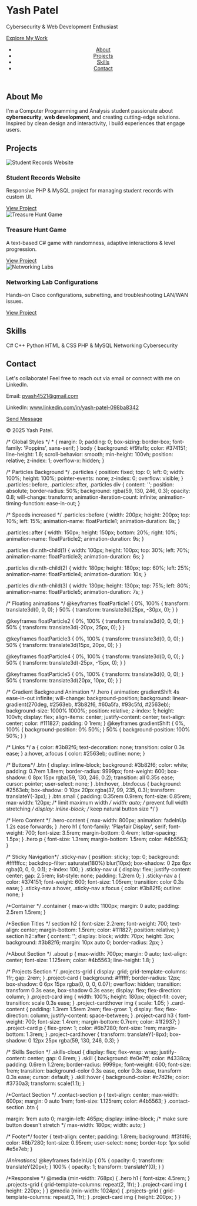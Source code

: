 
<!DOCTYPE html>
<html lang="en">
<head>
  <meta charset="UTF-8" />
  <meta name="viewport" content="width=device-width, initial-scale=1" />
  <title>Yash Patel | Portfolio</title>
  <link rel="stylesheet" href="styles.css" />
  <link
    href="https://fonts.googleapis.com/css2?family=Poppins:wght@300;400;600&family=Playfair+Display:wght@700&display=swap"rel="stylesheet"
  />
  <script
    src="https://kit.fontawesome.com/a076d05399.js"
    crossorigin="anonymous"
    defer
  ></script>
</head>
<body>
  <div class="particles">
    <div></div>
    <div></div>
    <div></div>
  </div>

  <div class="hero">
    <div class="overlay"></div>
    <div class="hero-content">
      <h1>Yash Patel</h1>
      <p>Cybersecurity & Web Development Enthusiast</p>
      <a href="#projects" class="btn">Explore My Work</a>
    </div>
  </div>

  <header class="sticky-nav">
    <nav>
      <ul>
        <li><a href="#about">About</a></li>
        <li><a href="#projects">Projects</a></li>
        <li><a href="#skills">Skills</a></li>
        <li><a href="#contact">Contact</a></li>
      </ul>
    </nav>
  </header>

  <section class="about" id="about">
    <div class="container">
      <h2>About Me</h2>
      <p>
        I'm a Computer Programming and Analysis student passionate about
        <strong>cybersecurity</strong>, <strong>web development</strong>, and
        creating cutting-edge solutions. Inspired by clean design and
        interactivity, I build experiences that engage users.
      </p>
    </div>
  </section>

  <section class="projects-section" id="projects">
    <div class="container">
      <h2>Projects</h2>
      <div class="projects-grid">
        <div class="project-card">
          <img src="C:\Users\ASUS\Downloads\student record.png" alt="Student Records Website" />
          <div class="card-content">
            <h3>Student Records Website</h3>
            <p>Responsive PHP & MySQL project for managing student records with custom UI.</p>
            <a href="#" class="btn small">View Project</a>
          </div>
        </div>
        <div class="project-card">
          <img src="C:\Users\ASUS\Downloads\treasure hunt.png" alt="Treasure Hunt Game" />
          <div class="card-content">
            <h3>Treasure Hunt Game</h3>
            <p>A text-based C# game with randomness, adaptive interactions & level progression.</p>
            <a href="#" class="btn small">View Project</a>
          </div>
        </div>
        <div class="project-card">
          <img src="C:\Users\ASUS\Downloads\networking.png" alt="Networking Labs" />
          <div class="card-content">
            <h3>Networking Lab Configurations</h3>
            <p>Hands-on Cisco configurations, subnetting, and troubleshooting LAN/WAN issues.</p>
            <a href="#" class="btn small">View Project</a>
          </div>
        </div>
      </div>
    </div>
  </section>

  <section class="skills-section" id="skills">
    <div class="container">
      <h2>Skills</h2>
      <div class="skills-cloud">
        <span class="skill">C#</span>
        <span class="skill">C++</span>
        <span class="skill">Python</span>
        <span class="skill">HTML & CSS</span>
        <span class="skill">PHP & MySQL</span>
        <span class="skill">Networking</span>
        <span class="skill">Cybersecurity</span>
      </div>
    </div>
  </section>

  <section class="contact-section" id="contact">
    <div class="container">
      <h2>Contact</h2>
      <p>Let's collaborate! Feel free to reach out via email or connect with me on LinkedIn.</p>
      <p>Email: <a href="mailto:pyash4521@gmail.com">pyash4521@gmail.com</a></p>
      <p>LinkedIn: 
        <a href="https://www.linkedin.com/in/yash-patel-098ba8342" target="_blank">
          www.linkedin.com/in/yash-patel-098ba8342
        </a>
      </p>
      <a href="mailto:pyash4521@gmail.com" class="btn small">Send Message</a>
    </div>
  </section>

  <footer>
    <div class="container">
      <p>&copy; 2025 Yash Patel.</p>
    </div>
  </footer>
</body>
</html>
/* Global Styles */
* {
  margin: 0;
  padding: 0;
  box-sizing: border-box;
  font-family: 'Poppins', sans-serif;
}
body {
  background: #f9fafb;
  color: #374151;
  line-height: 1.6;
  scroll-behavior: smooth;
  min-height: 100vh;
  position: relative;
  z-index: 1;
  overflow-x: hidden;
}

/*  Particles Background  */
.particles {
  position: fixed;
  top: 0; left: 0;
  width: 100%; height: 100%;
  pointer-events: none;
  z-index: 0;
  overflow: visible;
}
.particles::before,
.particles::after,
.particles div {
  content: '';
  position: absolute;
  border-radius: 50%;
  background: rgba(59, 130, 246, 0.3);
  opacity: 0.8;
  will-change: transform;
  animation-iteration-count: infinite;
  animation-timing-function: ease-in-out;
}

/* Speeds increased */
.particles::before {
  width: 200px;
  height: 200px;
  top: 10%;
  left: 15%;
  animation-name: floatParticle1;
  animation-duration: 8s;
}

.particles::after {
  width: 150px;
  height: 150px;
  bottom: 20%;
  right: 10%;
  animation-name: floatParticle2;
  animation-duration: 9s;
}

.particles div:nth-child(1) {
  width: 100px;
  height: 100px;
  top: 30%;
  left: 70%;
  animation-name: floatParticle3;
  animation-duration: 6s;
}

.particles div:nth-child(2) {
  width: 180px;
  height: 180px;
  top: 60%;
  left: 25%;
  animation-name: floatParticle4;
  animation-duration: 10s;
}

.particles div:nth-child(3) {
  width: 130px;
  height: 130px;
  top: 75%;
  left: 80%;
  animation-name: floatParticle5;
  animation-duration: 7s;
}

/* Floating animations */
@keyframes floatParticle1 {
  0%, 100% { transform: translate3d(0, 0, 0); }
  50% { transform: translate3d(25px, -30px, 0); }
}

@keyframes floatParticle2 {
  0%, 100% { transform: translate3d(0, 0, 0); }
  50% { transform: translate3d(-20px, 25px, 0); }
}

@keyframes floatParticle3 {
  0%, 100% { transform: translate3d(0, 0, 0); }
  50% { transform: translate3d(15px, 20px, 0); }
}

@keyframes floatParticle4 {
  0%, 100% { transform: translate3d(0, 0, 0); }
  50% { transform: translate3d(-25px, -15px, 0); }
}

@keyframes floatParticle5 {
  0%, 100% { transform: translate3d(0, 0, 0); }
  50% { transform: translate3d(20px, 10px, 0); }
}

/* Gradient Background Animation */
.hero {
  animation: gradientShift 4s ease-in-out infinite;
  will-change: background-position;
  background: linear-gradient(270deg, #2563eb, #3b82f6, #60a5fa, #93c5fd, #2563eb);
  background-size: 1000% 1000%;
  position: relative;
  z-index: 1;
  height: 100vh;
  display: flex;
  align-items: center;
  justify-content: center;
  text-align: center;
  color: #111827;
  padding: 0 1rem;
}
@keyframes gradientShift {
  0%, 100% { background-position: 0% 50%; }
  50% { background-position: 100% 50%; }
}

/* Links */
a {
  color: #3b82f6;
  text-decoration: none;
  transition: color 0.3s ease;
}
a:hover,
a:focus {
  color: #2563eb;
  outline: none;
}

/* Buttons*/
.btn {
  display: inline-block;
  background: #3b82f6;
  color: white;
  padding: 0.7rem 1.8rem;
  border-radius: 9999px;
  font-weight: 600;
  box-shadow: 0 8px 15px rgba(59, 130, 246, 0.2);
  transition: all 0.35s ease;
  cursor: pointer;
  user-select: none;
}
.btn:hover,
.btn:focus {
  background: #2563eb;
  box-shadow: 0 10px 20px rgba(37, 99, 235, 0.3);
  transform: translateY(-3px);
}
.btn.small {
  padding: 0.35rem 0.9rem;
  font-size: 0.85rem;
  max-width: 120px;   /* limit maximum width */
  width: auto;        /* prevent full width stretching */
  display: inline-block; /* keep natural button size */
}


/* Hero Content */
.hero-content {
  max-width: 800px;
  animation: fadeInUp 1.2s ease forwards;
}
.hero h1 {
  font-family: 'Playfair Display', serif;
  font-weight: 700;
  font-size: 3.5rem;
  margin-bottom: 0.4rem;
  letter-spacing: 1.5px;
}
.hero p {
  font-size: 1.3rem;
  margin-bottom: 1.5rem;
  color: #4b5563;
}

/* Sticky Navigation*/
.sticky-nav {
  position: sticky;
  top: 0;
  background: #ffffffcc;
  backdrop-filter: saturate(180%) blur(10px);
  box-shadow: 0 2px 6px rgba(0, 0, 0, 0.1);
  z-index: 100;
}
.sticky-nav ul {
  display: flex;
  justify-content: center;
  gap: 2.5rem;
  list-style: none;
  padding: 1.2rem 0;
}
.sticky-nav a {
  color: #374151;
  font-weight: 600;
  font-size: 1.05rem;
  transition: color 0.3s ease;
}
.sticky-nav a:hover,
.sticky-nav a:focus {
  color: #3b82f6;
  outline: none;
}

/*Container */
.container {
  max-width: 1100px;
  margin: 0 auto;
  padding: 2.5rem 1.5rem;
}

/*Section Titles */
section h2 {
  font-size: 2.2rem;
  font-weight: 700;
  text-align: center;
  margin-bottom: 1.5rem;
  color: #111827;
  position: relative;
}
section h2::after {
  content: '';
  display: block;
  width: 70px;
  height: 3px;
  background: #3b82f6;
  margin: 10px auto 0;
  border-radius: 2px;
}

/*About Section */
.about p {
  max-width: 700px;
  margin: 0 auto;
  text-align: center;
  font-size: 1.125rem;
  color: #4b5563;
  line-height: 1.8;
}

/* Projects Section */
.projects-grid {
  display: grid;
  grid-template-columns: 1fr;
  gap: 2rem;
}
.project-card {
  background: #ffffff;
  border-radius: 12px;
  box-shadow: 0 6px 15px rgba(0, 0, 0, 0.07);
  overflow: hidden;
  transition: transform 0.3s ease, box-shadow 0.3s ease;
  display: flex;
  flex-direction: column;
}
.project-card img {
  width: 100%;
  height: 180px;
  object-fit: cover;
  transition: scale 0.3s ease;
}
.project-card:hover img {
  scale: 1.05;
}
.card-content {
  padding: 1.3rem 1.5rem 2rem;
  flex-grow: 1;
  display: flex;
  flex-direction: column;
  justify-content: space-between;
}
.project-card h3 {
  font-weight: 700;
  font-size: 1.4rem;
  margin-bottom: 0.7rem;
  color: #1f2937;
}
.project-card p {
  flex-grow: 1;
  color: #6b7280;
  font-size: 1rem;
  margin-bottom: 1.3rem;
}
.project-card:hover {
  transform: translateY(-8px);
  box-shadow: 0 12px 25px rgba(59, 130, 246, 0.3);
}

/* Skills Section */
.skills-cloud {
  display: flex;
  flex-wrap: wrap;
  justify-content: center;
  gap: 0.8rem;
}
.skill {
  background: #e0e7ff;
  color: #4338ca;
  padding: 0.6rem 1.2rem;
  border-radius: 9999px;
  font-weight: 600;
  font-size: 1rem;
  transition: background-color 0.3s ease, color 0.3s ease, transform 0.3s ease;
  cursor: default;
}
.skill:hover {
  background-color: #c7d2fe;
  color: #3730a3;
  transform: scale(1.1);
}

/*Contact Section */
.contact-section p {
  text-align: center;
  max-width: 600px;
  margin: 0 auto 1rem;
  font-size: 1.125rem;
  color: #4b5563;
}
.contact-section .btn {
  
  margin: 1rem auto 0;
  margin-left: 465px;
  display: inline-block;  /* make sure button doesn't stretch */
  max-width: 180px;
  width: auto;
}


/* Footer*/
footer {
  text-align: center;
  padding: 1.8rem;
  background: #f3f4f6;
  color: #6b7280;
  font-size: 0.95rem;
  user-select: none;
  border-top: 1px solid #e5e7eb;
}

/*Animations*/
@keyframes fadeInUp {
  0% {
    opacity: 0;
    transform: translateY(20px);
  }
  100% {
    opacity: 1;
    transform: translateY(0);
  }
}

/*Responsive  */
@media (min-width: 768px) {
  .hero h1 {
    font-size: 4.5rem;
  }
  .projects-grid {
    grid-template-columns: repeat(2, 1fr);
  }
  .project-card img {
    height: 220px;
  }
}
@media (min-width: 1024px) {
  .projects-grid {
    grid-template-columns: repeat(3, 1fr);
  }
  .project-card img {
    height: 200px;
  }
}
